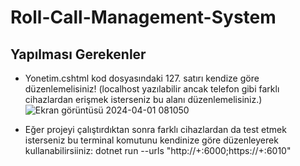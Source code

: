# Roll-Call-Management-System

## Yapılması Gerekenler
* Yonetim.cshtml kod dosyasındaki 127. satırı kendize göre düzenlemelisiniz! (localhost yazılabilir ancak telefon gibi farklı cihazlardan erişmek isterseniz bu alanı düzenlemelisiniz.)
   ![Ekran görüntüsü 2024-04-01 081050](https://github.com/HarunUcan/Roll-Call-Management-System/assets/129796812/9664b310-8c5f-483c-a144-47c25be7c059)

* Eğer projeyi çalıştırdıktan sonra farklı cihazlardan da test etmek isterseniz bu terminal komutunu kendinize göre düzenleyerek kullanabilirsiiniz: dotnet run --urls "http://+:6000;https://+:6010" 
